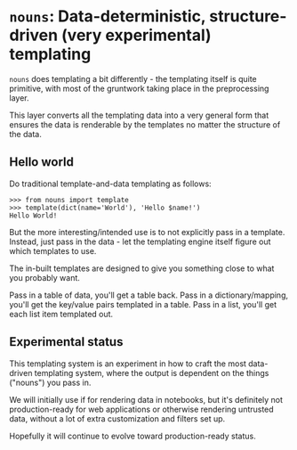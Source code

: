 # `nouns`: Data-deterministic, structure-driven (very experimental) templating

`nouns` does templating a bit differently - the templating itself is quite primitive, with most of the gruntwork taking place in the preprocessing layer.

This layer converts all the templating data into a very general form that ensures the data is renderable by the templates no matter the structure of the data.

## Hello world

Do traditional template-and-data templating as follows:

    >>> from nouns import template
    >>> template(dict(name='World'), 'Hello $name!')
    Hello World!

But the more interesting/intended use is to not explicitly pass in a template. Instead, just pass in the data - let the templating engine itself figure out which templates to use.

The in-built templates are designed to give you something close to what you probably want.

Pass in a table of data, you'll get a table back. Pass in a dictionary/mapping, you'll get the key/value pairs templated in a table. Pass in a list, you'll get each list item templated out.

## Experimental status

This templating system is an experiment in how to craft the most data-driven templating system, where the output is dependent on the things ("nouns") you pass in.

We will initially use if for rendering data in notebooks, but it's definitely not production-ready for web applications or otherwise rendering untrusted data, without a lot of extra customization and filters set up.

Hopefully it will continue to evolve toward production-ready status.